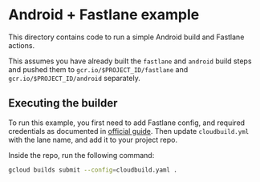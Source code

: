 # Android + Fastlane example

This directory contains code to run a simple Android build and Fastlane actions.

This assumes you have already built the `fastlane` and `android` build steps and pushed them to
`gcr.io/$PROJECT_ID/fastlane` and `gcr.io/$PROJECT_ID/android` separately.

## Executing the builder

To run this example, you first need to add Fastlane config, and required credentials as documented in [official guide](https://docs.fastlane.tools/getting-started/android/setup/). Then update `cloudbuild.yml` with the lane name, and add it to your project repo.

Inside the repo, run the following command:

```bash
gcloud builds submit --config=cloudbuild.yaml .
```